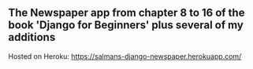 ## The Newspaper app from chapter 8 to 16 of the book 'Django for Beginners' plus several of my additions

Hosted on Heroku: https://salmans-django-newspaper.herokuapp.com/
